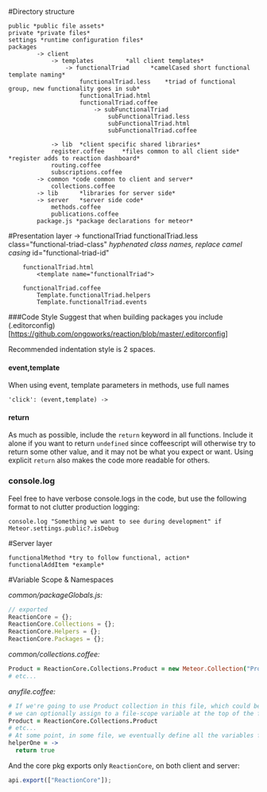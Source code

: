 #Directory structure

	public *public file assets*
	private *private files*
	settings *runtime configuration files*
	packages
			-> client
				-> templates		 *all client templates*
					-> functionalTriad		*camelCased short functional template naming*
						functionalTriad.less	*triad of functional group, new functionality goes in sub*
						functionalTriad.html
						functionalTriad.coffee
							-> subFunctionalTriad
								subFunctionalTriad.less
								subFunctionalTriad.html
								subFunctionalTriad.coffee
						
				-> lib  *client specific shared libraries*
				register.coffee 	*files common to all client side* *register adds to reaction dashboard*
				routing.coffee
				subscriptions.coffee
			-> common *code common to client and server*
				collections.coffee
			-> lib 		*libraries for server side*
			-> server	*server side code*
				methods.coffee
				publications.coffee
			package.js *package declarations for meteor*
			

#Presentation layer
	-> functionalTriad
		functionalTriad.less
			class="functional-triad-class" *hyphenated class names, replace camel casing*
			id="functional-triad-id"

		functionalTriad.html
			<template name="functionalTriad">

		functionalTriad.coffee
			Template.functionalTriad.helpers
			Template.functionalTriad.events

###Code Style
Suggest that when building packages you include (.editorconfig)[https://github.com/ongoworks/reaction/blob/master/.editorconfig]

Recommended indentation style is 2 spaces.

#### event,template
When using event, template parameters in methods, use full names

	'click': (event,template) ->

#### return
As much as possible, include the `return` keyword in all functions. Include it alone if you want to return `undefined` since coffeescript will otherwise try to return some other value, and it may not be what you expect or want. Using explicit `return` also makes the code more readable for others.

### console.log
Feel free to have verbose console.logs in the code, but use the following format to not clutter production logging:

```
console.log "Something we want to see during development" if Meteor.settings.public?.isDebug
```


#Server layer
	
	functionalMethod *try to follow functional, action*
	functionalAddItem *example*

#Variable Scope & Namespaces

*common/packageGlobals.js:*

```js
// exported
ReactionCore = {};
ReactionCore.Collections = {};
ReactionCore.Helpers = {};
ReactionCore.Packages = {};
```

*common/collections.coffee:*

```coffee
Product = ReactionCore.Collections.Product = new Meteor.Collection("Product")
# etc...
```

*anyfile.coffee:*

```coffee
# If we're going to use Product collection in this file, which could be in core or in an add-on pkg,
# we can optionally assign to a file-scope variable at the top of the file to keep our code short.
Product = ReactionCore.Collections.Product
# etc...
# At some point, in some file, we eventually define all the variables from packageGlobals.js
helperOne = ->
  return true
```

And the core pkg exports only `ReactionCore`, on both client and server:

```js
api.export(["ReactionCore"]);
```
